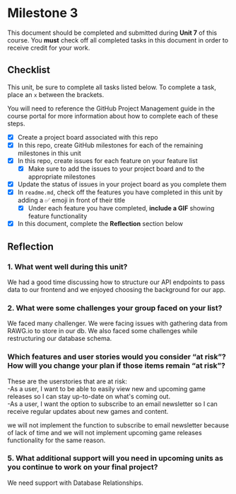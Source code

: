 # Milestone 3

This document should be completed and submitted during **Unit 7** of this course. You **must** check off all completed tasks in this document in order to receive credit for your work.

## Checklist

This unit, be sure to complete all tasks listed below. To complete a task, place an `x` between the brackets.

You will need to reference the GitHub Project Management guide in the course portal for more information about how to complete each of these steps.

- [X] Create a project board associated with this repo
- [X] In this repo, create GitHub milestones for each of the remaining milestones in this unit
- [X] In this repo, create issues for each feature on your feature list
  - [X] Make sure to add the issues to your project board and to the appropriate milestones
- [X] Update the status of issues in your project board as you complete them
- [X] In `readme.md`, check off the features you have completed in this unit by adding a ✅ emoji in front of their title
  - [X] Under each feature you have completed, **include a GIF** showing feature functionality
- [X] In this document, complete the **Reflection** section below

## Reflection

### 1. What went well during this unit?

We had a good time discussing how to structure our API endpoints to pass data to our frontend and we enjoyed choosing the background for our app.

### 2. What were some challenges your group faced on your list?

We faced many challenger. We were facing issues with gathering data from RAWG.io to store in our db. We also faced some challenges while restructuring our database schema.

### Which features and user stories would you consider “at risk”? How will you change your plan if those items remain “at risk”?

These are the userstories that are at risk:<br/>
-As a user, I want to be able to easily view new and upcoming game releases so I can stay up-to-date on what's coming out.<br/>
-As a user, I want the option to subscribe to an email newsletter so I can receive regular updates about new games and content.<br/>

we will not implement the function to subscribe to email newsletter because of lack of time and we will not implement upcoming game releases functionality for the same reason.


### 5. What additional support will you need in upcoming units as you continue to work on your final project?

We need support with Database Relationships.
